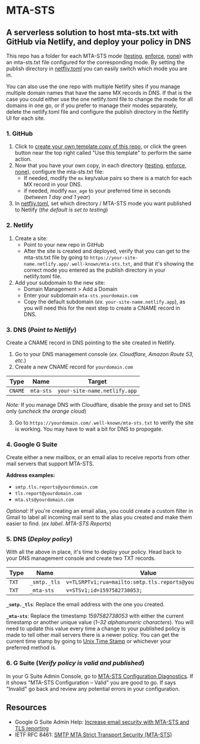 # MTA-STS

## A serverless solution to host mta-sts.txt with GitHub via Netlify, and deploy your policy in DNS

This repo has a folder for each MTA-STS mode ([testing](testing/.well-known/mta-sts.txt), [enforce](enforce/.well-known/mta-sts.txt), [none](none/.well-known/mta-sts.txt)) with an mta-sts.txt file configured for the corresponding mode. By setting the publish directory in [netfliy.toml](netlify.toml) you can easily switch which mode you are in.

You can also use the one repo with multiple Netlify sites if you manage multiple domain names that have the same MX records in DNS. If that is the case you could either use the one netlify.toml file to change the mode for all domains in one go, or if you prefer to manage their modes separately, delete the netlify.toml file and configure the publish directory in the Netlify UI for each site.

### 1. GitHub

1. Click to [create your own template copy of this repo](https://github.com/kenfraser/gsuite-mta-sts/generate), or click the green button near the top right called "Use this template" to perform the same action.
2. Now that you have your own copy, in each directory ([testing](testing/.well-known/mta-sts.txt), [enforce](enforce/.well-known/mta-sts.txt), [none](none/.well-known/mta-sts.txt)), configure the mta-sts.txt file:
   - If needed, modify the `mx` key/value pairs so there is a match for each MX record in your DNS.
   - if needed, modify `max_age` to your preferred time in seconds (_between 1 day and 1 year_)
3. In [netfliy.toml](netlify.toml), set which directory / MTA-STS mode you want published to Netlify (_the default is set to testing_)

### 2. Netlify

1. Create a site:
   - Point to your new repo in GitHub
   - After the site is created and deployed, verify that you can get to the mta-sts.txt file by going to `https://your-site-name.netlify.app/.well-known/mta-sts.txt`, and that it's showing the correct mode you entered as the publish directory in your netlify.toml file.
2. Add your subdomain to the new site:
   - Domain Management > Add a Domain
   - Enter your subdomain `mta-sts.yourdomain.com`
   - Copy the default subdomain (_ex._ `your-site-name.netlify.app`), as you will need this for the next step to create a CNAME record in DNS.

### 3. DNS (_Point to Netlify_)

Create a CNAME record in DNS pointing to the site created in Netlify.

1. Go to your DNS management console (_ex. Cloudflare, Amazon Route 53, etc._)
2. Create a new CNAME record for `yourdomain.com`

| Type    | Name      | Target                       |
| ------- | --------- | ---------------------------- |
| `CNAME` | `mta-sts` | `your-site-name.netlify.app` |

_Note:_ If you manage DNS with Cloudflare, disable the proxy and set to DNS only (_uncheck the orange cloud_)

3. Go to `https://yourdomain.com/.well-known/mta-sts.txt` to verify the site is working. You may have to wait a bit for DNS to propogate.

### 4. Google G Suite

Create either a new mailbox, or an email alias to receive reports from other mail servers that support MTA-STS.

**Address examples:**

- `smtp.tls.reports@yourdomain.com`
- `tls.report@yourdomain.com`
- `mta.sts@yourdomain.com`

_Optional:_ If you're creating an email alias, you could create a custom filter in Gmail to label all incoming mail sent to the alias you created and make them easier to find. (_ex label. MTA-STS Reports_)

### 5. DNS (_Deploy policy_)

With all the above in place, it's time to deploy your policy. Head back to your DNS management console and create two TXT records.

| Type  | Name         | Value                                                    |
| ----- | ------------ | -------------------------------------------------------- |
| `TXT` | `_smtp._tls` | `v=TLSRPTv1;rua=mailto:smtp.tls.reports@yourdomain.com;` |
| `TXT` | `_mta-sts`   | `v=STSv1;id=1597582738053;`                              |

**`_smtp._tls`**: Replace the email address with the one you created.

**`_mta-sts`**: Replace the timestamp _1597582738053_ with either the current timestamp or another unique value (_1–32 alphanumeric characters_). You will need to update this value every time a change to your published policy is made to tell other mail servers there is a newer policy. You can get the current time stamp by going to [Unix Time Stamp](https://www.unixtimestamp.com/) or whichever your preferred method is.

### 6. G Suite (_Verify policy is valid and published_)

In your G Suite Admin Console, go to [MTA-STS Configuration Diagnostics](https://admin.google.com/ac/apps/cs/diagnostic). If it shows "MTA-STS Configuration – Valid" you are good to go. If says "Invalid" go back and review any potential errors in your configuration.

## Resources

- Google G Suite Admin Help: [Increase email security with MTA-STS and TLS reporting](https://support.google.com/a/answer/9261504)
- IETF RFC 8461: [SMTP MTA Strict Transport Security (MTA-STS)](https://tools.ietf.org/html/rfc8461)
